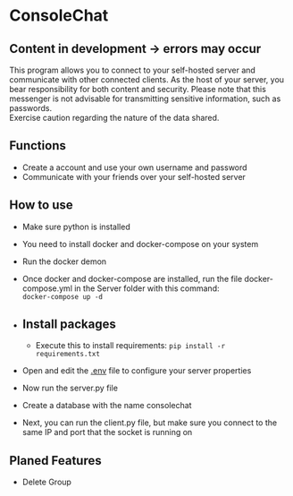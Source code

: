 # ConsoleChat
## Content in development -> errors may occur

This program allows you to connect to your self-hosted server and communicate with other connected clients. As the host of your server, you bear responsibility for both content and security. Please note that this messenger is not advisable for transmitting sensitive information, such as passwords. <br> Exercise caution regarding the nature of the data shared.

## Functions

- Create a account and use your own username and password
- Communicate with your friends over your self-hosted server

## How to use

- Make sure python is installed
- You need to install docker and docker-compose on your system
- Run the docker demon
- Once docker and docker-compose are installed, run the file docker-compose.yml in the Server folder with this command:<br> ```` docker-compose up -d ````
  
-  ## Install packages
    - Execute this to install requirements: ````pip install -r requirements.txt````

- Open and edit the [.env](Server/.env) file to configure your server properties
- Now run the server.py file
- Create a database with the name consolechat
- Next, you can run the client.py file, but make sure you connect to the same IP and port that the socket is running on

## Planed Features

- Delete Group
